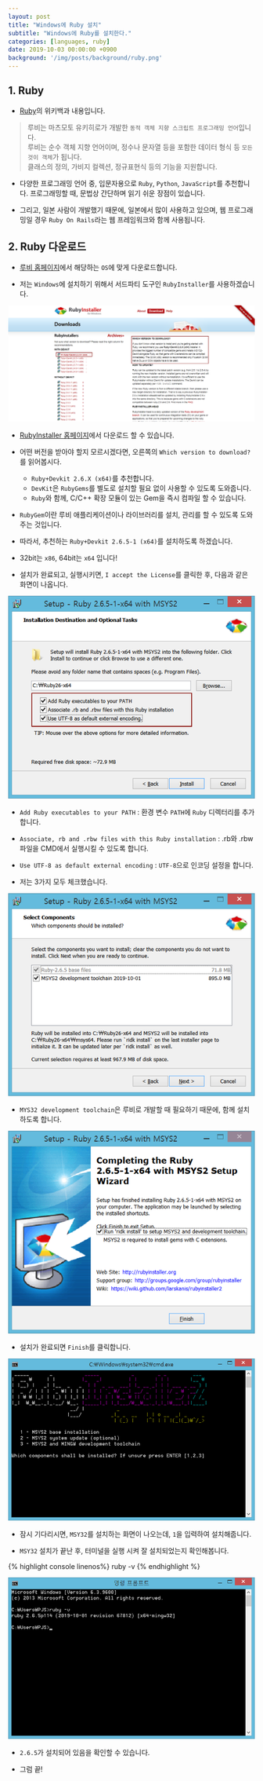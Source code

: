 ```yaml
---
layout: post
title: "Windows에 Ruby 설치"
subtitle: "Windows에 Ruby를 설치한다."
categories: [languages, ruby]
date: 2019-10-03 00:00:00 +0900
background: '/img/posts/background/ruby.png'
---
```

## 1. Ruby

- [Ruby](https://ko.wikipedia.org/wiki/%EB%A3%A8%EB%B9%84_(%ED%94%84%EB%A1%9C%EA%B7%B8%EB%9E%98%EB%B0%8D_%EC%96%B8%EC%96%B4))의 위키백과 내용입니다.

> 루비는 마츠모토 유키히로가 개발한 `동적 객체 지향 스크립트 프로그래밍 언어`입니다.  
> 루비는 순수 객체 지향 언어이며, 정수나 문자열 등을 포함한 데이터 형식 등 `모든 것이 객체`가 됩니다.  
> 클래스의 정의, 가비지 컬렉션, 정규표현식 등의 기능을 지원합니다.

- 다양한 프로그래밍 언어 중, 입문자용으로 `Ruby`, `Python`, `JavaScript`를 추천합니다. 프로그래밍할 때, 문법상 간단하며 읽기 쉬운 장점이 있습니다.

- 그리고, 일본 사람이 개발했기 때문에, 일본에서 많이 사용하고 있으며, 웹 프로그래밍일 경우 `Ruby On Rails`라는 웹 프레임워크와 함께 사용됩니다.

## 2. Ruby 다운로드

- [루비 홈페이지](https://www.ruby-lang.org/ko/downloads/)에서 해당하는 `OS`에 맞게 다운로드합니다.

- 저는 `Windows`에 설치하기 위해서 서드파티 도구인 `RubyInstaller`를 사용하겠습니다.

 ![installing-ruby-1](/img/posts/languages/ruby/installing-ruby-1.png)

- [RubyInstaller 홈페이지](https://rubyinstaller.org/downloads/)에서 다운로드 할 수 있습니다.

- 어떤 버전을 받아야 할지 모르시겠다면, 오른쪽의 `Which version to download?`를 읽어봅시다.
  
  - `Ruby+Devkit 2.6.X (x64)`를 추천합니다.
  - `DevKit`은 `RubyGems`를 별도로 설치할 필요 없이 사용할 수 있도록 도와줍니다.
  - `Ruby`와 함께, C/C++ 확장 모듈이 있는 Gem을 즉시 컴파일 할 수 있습니다.

- `RubyGem`이란 루비 애플리케이션이나 라이브러리를 설치, 관리를 할 수 있도록 도와주는 것입니다.

- 따라서, 추천하는 `Ruby+Devkit 2.6.5-1 (x64)`를 설치하도록 하겠습니다.

- 32bit는 `x86`, 64bit는 `x64` 입니다!

- 설치가 완료되고, 실행시키면, `I accept the License`를 클릭한 후, 다음과 같은 화면이 나옵니다.

 ![installing-ruby-2](/img/posts/languages/ruby/installing-ruby-2.png)

- `Add Ruby executables to your PATH` : 환경 변수 `PATH`에 `Ruby` 디렉터리를 추가합니다.

- `Associate, rb and .rbw files with this Ruby installation` : .rb와 .rbw 파일을 CMD에서 실행시킬 수 있도록 합니다.

- `Use UTF-8 as default external encoding` : `UTF-8`으로 인코딩 설정을 합니다.

- 저는 3가지 모두 체크했습니다.

![installing-ruby-3](/img/posts/languages/ruby/installing-ruby-3.png)

- `MYS32 development toolchain`은 루비로 개발할 때 필요하기 때문에, 함께 설치하도록 합니다.

![installing-ruby-4](/img/posts/languages/ruby/installing-ruby-4.png)

- 설치가 완료되면 `Finish`를 클릭합니다.

![installing-ruby-5](/img/posts/languages/ruby/installing-ruby-5.png)

- 잠시 기다리시면, `MSY32`를 설치하는 화면이 나오는데, `1`을 입력하여 설치해줍니다.

- `MSY32` 설치가 끝난 후, 터미널을 실행 시켜 잘 설치되었는지 확인해봅니다.

{% highlight console linenos%}
    ruby -v
{% endhighlight %}

![installing-ruby-6](/img/posts/languages/ruby/installing-ruby-6.png)

- `2.6.5`가 설치되어 있음을 확인할 수 있습니다.

- 그럼 끝!
